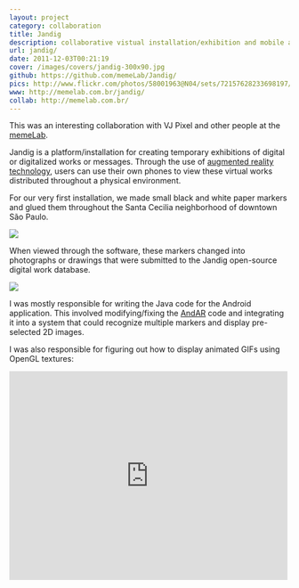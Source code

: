 ```yaml
---
layout: project
category: collaboration
title: Jandig
description: collaborative vistual installation/exhibition and mobile app
url: jandig/
date: 2011-12-03T00:21:19
cover: /images/covers/jandig-300x90.jpg
github: https://github.com/memeLab/Jandig/
pics: http://www.flickr.com/photos/58001963@N04/sets/72157628233698197/
www: http://memelab.com.br/jandig/
collab: http://memelab.com.br/
---
```

This was an interesting collaboration with VJ Pixel and other people at the [memeLab](http://memelab.com.br/).

Jandig is a platform/installation for creating temporary exhibitions of digital or digitalized works or messages. Through the use of [augmented reality technology](http://code.google.com/p/andar/), users can use their own phones to view these virtual works distributed throughout a physical environment.

For our very first installation, we made small black and white paper markers and glued them throughout the Santa Cecilia neighborhood of downtown São Paulo.

![](Jandig_street.jpg)

When viewed through the software, these markers changed into photographs or drawings that were submitted to the Jandig open-source digital work database.

![](Jandig00.jpg)

I was mostly responsible for writing the Java code for the Android application. This involved modifying/fixing the [AndAR](http://code.google.com/p/andar/) code and integrating it into a system that could recognize multiple markers and display pre-selected 2D images.

I was also responsible for figuring out how to display animated GIFs using OpenGL textures:

<div class="video-wrapper">
    <iframe width="500" height="375" src="http://www.youtube.com/embed/z-lzqEBYgEU" frameborder="0" allowfullscreen></iframe>
</div>
